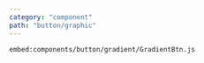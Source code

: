 ```yaml
---
category: "component"
path: "button/graphic"
---
```


```embed:components/button/gradient/GradientBtn.js```

